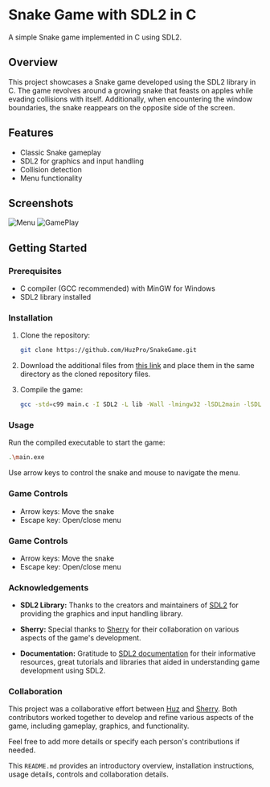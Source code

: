 # Snake Game with SDL2 in C

A simple Snake game implemented in C using SDL2.

## Overview
This project showcases a Snake game developed using the SDL2 library in C. The game revolves around a growing snake that feasts on apples while evading collisions with itself. Additionally, when encountering the window boundaries, the snake reappears on the opposite side of the screen.

## Features

- Classic Snake gameplay
- SDL2 for graphics and input handling
- Collision detection
- Menu functionality

## Screenshots

![Menu](https://github.com/HuzPro/SnakeGame/assets/35820756/e4aa2ee3-ef4f-4ef5-9f4c-f6ff30b60434)
![GamePlay](https://github.com/HuzPro/SnakeGame/assets/35820756/150cbebf-f6f9-4b68-8e7c-1a840800f8dd)


## Getting Started

### Prerequisites

- C compiler (GCC recommended) with MinGW for Windows
- SDL2 library installed

### Installation

1. Clone the repository:

    ```bash
    git clone https://github.com/HuzPro/SnakeGame.git
    ```

2. Download the additional files from [this link](https://drive.google.com/drive/folders/1j1jP1DlUUA66BoUBQLa6dP9c52CbiGYB) and place them in the same directory as the cloned repository files.

3. Compile the game:

    ```bash
    gcc -std=c99 main.c -I SDL2 -L lib -Wall -lmingw32 -lSDL2main -lSDL2 -lSDL2_image -lSDL2_ttf -mwindows -o main.exe

    ```


### Usage

Run the compiled executable to start the game:

```bash
.\main.exe
```

Use arrow keys to control the snake and mouse to navigate the menu.

### Game Controls

- Arrow keys: Move the snake
- Escape key: Open/close menu

### Game Controls

- Arrow keys: Move the snake
- Escape key: Open/close menu

### Acknowledgements

- **SDL2 Library:** Thanks to the creators and maintainers of [SDL2](https://www.libsdl.org/) for providing the graphics and input handling library.
  
- **Sherry:** Special thanks to [Sherry](https://github.com/Raysh454) for their collaboration on various aspects of the game's development.

- **Documentation:** Gratitude to [SDL2 documentation](https://wiki.libsdl.org/SDL2/FrontPage) for their informative resources, great tutorials and libraries that aided in understanding game development using SDL2.


### Collaboration

This project was a collaborative effort between [Huz](https://github.com/HuzPro) and [Sherry](https://github.com/Raysh454). Both contributors worked together to develop and refine various aspects of the game, including gameplay, graphics, and functionality.

Feel free to add more details or specify each person's contributions if needed.


This `README.md` provides an introductory overview, installation instructions, usage details, controls and collaboration details.
